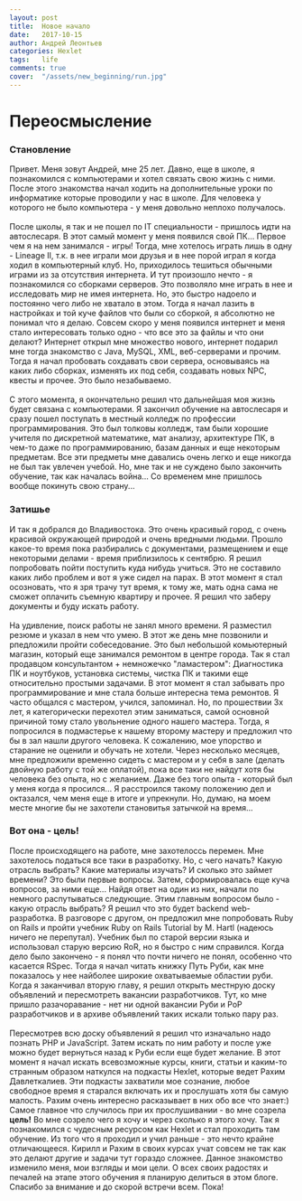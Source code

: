 ```yaml
---
layout: post
title:  Новое начало
date:   2017-10-15
author: Андрей Леонтьев
categories: Hexlet
tags:	life
comments: true
cover:  "/assets/new_beginning/run.jpg"
---
```


# Переосмысление

### Становление
Привет. Меня зовут Андрей, мне 25 лет. Давно, еще в школе, я познакомился с компьютерами и хотел связать свою жизнь с ними. После этого знакомства начал ходить на дополнительные уроки по информатике которые проводили у нас в школе. Для человека у которого не было компьютера - у меня довольно неплохо получалось. 
<br /><br />После школы, я так и не пошел по IT специальности - пришлось идти на автослесаря. В этот самый момент у меня появился свой ПК... Первое чем я на нем занимался - игры! Тогда, мне хотелось играть лишь в одну - Lineage II, т.к. в нее играли мои друзья и в нее порой играл я когда ходил в компьютерный клуб. Но, приходилось тешиться обычными играми из за отсутствия интернета. И тут произошло нечто - я познакомился со сборками серверов. Это позволяло мне играть в нее и исследовать мир не имея интернета. Но, это быстро надоело и постоянно чего либо не хватало в этом. Тогда я начал лазить в настройках и той куче файлов что были со сборкой, я абсолютно не понимал что я делаю. Совсем скоро у меня появился интернет и меня стало интересовать только одно - что все это за файлы и что они делают? Интернет открыл мне множество нового, интернет подарил мне тогда знакомство с Java, MySQL, XML, веб-серверами и прочим. Тогда я начал пробовать сохдавать свои сервера, основываясь на каких либо сборках, изменять их под себя, создавать новых NPC, квесты и прочее. Это было незабываемо.
<br /><br />С этого момента, я окончательно решил что дальнейшая моя жизнь будет связана с компьютерами. Я закончил обучение на автослесаря и сразу пошел поступать в местный колледж по профессии программирования. Это был толковы колледж, там были хорошие учителя по дискретной математике, мат анализу, архитектуре ПК, в чем-то даже по программированию, базам данных и еще некоторым предметам. Все эти предметы мне давались очень легко и еще никогда не был так увлечен учебой. Но, мне так и не суждено было закончить обучение, так как началась война... Со временем мне пришлось вообще покинуть свою страну...

### Затишье
И так я добрался до Владивостока. Это очень красивый город, с очень красивой окружающей природой и очень вредными людьми. Прошло какое-то время пока разбирались с документами, размещением и еще некоторыми делами - время приблизилось к сентябрю. Я решил попробовать пойти поступить куда нибудь учиться. Это не составило каких либо проблем и вот я уже сидел на парах. В этот момент я стал осозновать, что я зря трачу тут время, к тому же, мать одна сама не сможет оплачить съемную квартиру и прочее. Я решил что заберу документы и буду искать работу.
<br /><br /> На удивление, поиск работы не занял много времени. Я разместил резюме и указал в нем что умею. В этот же день мне позвонили и рпедложили пройти собеседование. Это был небольшой комьютерный магазин, который еще занимался ремонтом в центре города. Так я стал продавцом консультантом + немножечко "ламастером": Диагностика ПК и ноутбуков, установка системы, чистка ПК и такими еще относительно простыми задачами. В этот момент я стал забывать про программирование и мне стала больше интересна тема ремонтов. Я часто общался с мастером, учился, запоминал. Но, по прошествии 3х лет, я категорически перехотел этим заниматься, самой основной причиной тому стало увольнение одного нашего мастера. Тогда, я попросился в подмастерье к нашему второму мастеру и предложил что бы в зал нашли другого человека. К сожалению, мое упорство и старание не оценили и обучать не хотели. Через несколько месяцев, мне предложили временно сидеть с мастером и у себя в зале (делать двойную работу с той же оплатой), пока все таки не найдут хотя бы человека без опыта, но с желанием. Даже без того опыта - который был у меня когда я просился... Я расстроился такому положению дел и октазался, чем меня еще в итоге и упрекнули. Но, думаю, на моем месте многие бы не захотели становитья затычкой на время...

### Вот она - цель!
После происходящего на работе, мне захотелоссь перемен. Мне захотелось податься все таки в разработку. Но, с чего начать? Какую отрасль выбрать? Какие материалы изучать? И сколько это займет времени? Это были первые вопросы. Затем, сформировалась еще куча вопросов, за ними еще... Найдя ответ на один из них, начали по немного распутываться следующие. Этим главным вопросом было - какую отрасль выбрать? Я решил что это будет backend web-разработка. В разговоре с другом, он предложил мне попробовать Ruby on Rails и пройти учебник Ruby on Rails Tutorial by M. Hartl (надеюсь ничего не перепутал). Учебник был по старой версии языка и использовал старую версию RoR, но я быстро с ним справился. Когда дело было закончено - я понял что почти ничего не понял, особенно что касается RSpec. Тогда я начал читать книжку Путь Руби, как мне показалось у нее найболее широкие охватываемые областии руби. Когда я заканчивал вторую главу, я решил открыть местнрую доску объявлений и пересмотреть вакансии разработчиков. Тут, ко мне пришло разачоравание - нет ни одной вакансии Руби и РоР разработчиков и в архиве объявлений таких искали только пару раз.
<br /><br />Пересмотрев всю доску объявлений я решил что изначально надо познать PHP и JavaScript. Затем искать по ним работу и после уже можно будет вернуться назад к Руби если еще будет желание. В этот момент я начал искать всевозможные курсы, книги, статьи и каким-то странным образом наткулся на подкасты Hexlet, которые ведет Рахим Давлеткалиев. Эти подкасты захватили мое сознание, любое свободное время я старался включать их и прослушать хотя бы самую малость. Рахим очень интересно расказывает в них обо все что знает:) Самое главное что случилось при их прослушивании - во мне созрела  **цель!** Во мне созрело чего я хочу и через сколько я этого хочу. Так я познакомился с чудесным ресурсом как Hexlet и стал проходить там обучение. Из того что я проходил и учил раньше - это нечто крайне отличающееся. Кирилл и Рахим в своих курсах учат совсем не так как это делают другие и задачи тут гораздо сложнее. Данное знакомство изменило меня, мои взгляды и мои цели. О всех своих радостях и печалей на этапе этого обучения я планирую делиться в этом блоге. 
<br />Спасибо за внимание и до скорой встречи всем. Пока!